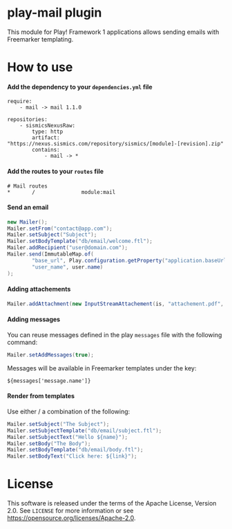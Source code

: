 # play-mail plugin

This module for Play! Framework 1 applications allows sending emails with Freemarker templating.

# How to use

####  Add the dependency to your `dependencies.yml` file

```
require:
    - mail -> mail 1.1.0

repositories:
    - sismicsNexusRaw:
        type: http
        artifact: "https://nexus.sismics.com/repository/sismics/[module]-[revision].zip"
        contains:
            - mail -> *

```
####  Add the routes to your `routes` file

```
# Mail routes
*       /               module:mail
```

####  Send an email

```java
new Mailer();
Mailer.setFrom("contact@app.com");
Mailer.setSubject("Subject");
Mailer.setBodyTemplate("db/email/welcome.ftl");
Mailer.addRecipient("user@domain.com");
Mailer.send(ImmutableMap.of(
        "base_url", Play.configuration.getProperty("application.baseUrl"),
        "user_name", user.name)
);
```

####  Adding attachements

```java
Mailer.addAttachment(new InputStreamAttachement(is, "attachement.pdf", "application/pdf", "Attachement name"));
```
####  Adding messages

You can reuse messages defined in the play `messages` file with the following command:

```java
Mailer.setAddMessages(true);
```

Messages will be available in Freemarker templates under the key:

```
${messages['message.name']}
```

####  Render from templates
Use either / a combination of the following:

```java
Mailer.setSubject("The Subject");
Mailer.setSubjectTemplate("db/email/subject.ftl");
Mailer.setSubjectText("Hello ${name}");
Mailer.setBody("The Body");
Mailer.setBodyTemplate("db/email/body.ftl");
Mailer.setBodyText("Click here: ${link}");
```

# License

This software is released under the terms of the Apache License, Version 2.0. See `LICENSE` for more
information or see <https://opensource.org/licenses/Apache-2.0>.
